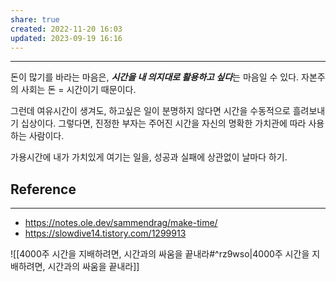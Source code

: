```yaml
---
share: true
created: 2022-11-20 16:03
updated: 2023-09-19 16:16
---
```


---

돈이 많기를 바라는 마음은,
***시간을 내 의지대로 활용하고 싶다***는 마음일 수 있다.
자본주의 사회는 돈 = 시간이기 때문이다.

그런데 여유시간이 생겨도, 하고싶은 일이 분명하지 않다면
시간을 수동적으로 흘려보내기 십상이다.
그렇다면, 진정한 부자는 주어진 시간을 자신의 명확한 가치관에 따라 사용하는 사람이다.

가용시간에 내가 가치있게 여기는 일을,
성공과 실패에 상관없이 날마다 하기.



## Reference
---
- https://notes.ole.dev/sammendrag/make-time/
- https://slowdive14.tistory.com/1299913
  
![[4000주  시간을 지배하려면, 시간과의 싸움을 끝내라#^rz9wso|4000주  시간을 지배하려면, 시간과의 싸움을 끝내라]]
